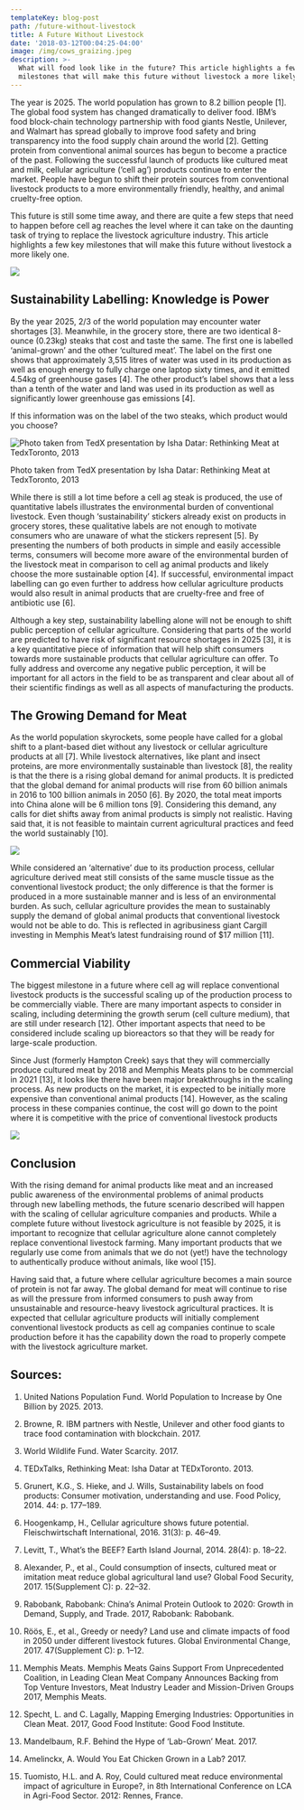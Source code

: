 ```yaml
---
templateKey: blog-post
path: /future-without-livestock
title: A Future Without Livestock
date: '2018-03-12T00:04:25-04:00'
image: /img/cows_graizing.jpeg
description: >-
  What will food look like in the future? This article highlights a few key
  milestones that will make this future without livestock a more likely one.
---
```

The year is 2025. The world population has grown to 8.2 billion people \[1]. The global food system has changed dramatically to deliver food. IBM’s food block-chain technology partnership with food giants Nestle, Unilever, and Walmart has spread globally to improve food safety and bring transparency into the food supply chain around the world \[2]. Getting protein from conventional animal sources has begun to become a practice of the past. Following the successful launch of products like cultured meat and milk, cellular agriculture (‘cell ag’) products continue to enter the market. People have begun to shift their protein sources from conventional livestock products to a more environmentally friendly, healthy, and animal cruelty-free option.

This future is still some time away, and there are quite a few steps that need to happen before cell ag reaches the level where it can take on the daunting task of trying to replace the livestock agriculture industry. This article highlights a few key milestones that will make this future without livestock a more likely one.

![](/img/cows_graizing.jpeg)

## Sustainability Labelling: Knowledge is Power

By the year 2025, 2/3 of the world population may encounter water shortages \[3]. Meanwhile, in the grocery store, there are two identical 8-ounce (0.23kg) steaks that cost and taste the same. The first one is labelled ‘animal-grown’ and the other ‘cultured meat’. The label on the first one shows that approximately 3,515 litres of water was used in its production as well as enough energy to fully charge one laptop sixty times, and it emitted 4.54kg of greenhouse gases \[4]. The other product’s label shows that a less than a tenth of the water and land was used in its production as well as significantly lower greenhouse gas emissions \[4].



If this information was on the label of the two steaks, which product would you choose?



![Photo taken from TedX presentation by Isha Datar: Rethinking Meat at TedxToronto, 2013](/img/sustainabilitylabelling.png)

Photo taken from TedX presentation by Isha Datar: Rethinking Meat at TedxToronto, 2013

While there is still a lot time before a cell ag steak is produced, the use of quantitative labels illustrates the environmental burden of conventional livestock. Even though ‘sustainability’ stickers already exist on products in grocery stores, these qualitative labels are not enough to motivate consumers who are unaware of what the stickers represent \[5]. By presenting the numbers of both products in simple and easily accessible terms, consumers will become more aware of the environmental burden of the livestock meat in comparison to cell ag animal products and likely choose the more sustainable option \[4]. If successful, environmental impact labelling can go even further to address how cellular agriculture products would also result in animal products that are cruelty-free and free of antibiotic use \[6].

Although a key step, sustainability labelling alone will not be enough to shift public perception of cellular agriculture. Considering that parts of the world are predicted to have risk of significant resource shortages in 2025 \[3], it is a key quantitative piece of information that will help shift consumers towards more sustainable products that cellular agriculture can offer. To fully address and overcome any negative public perception, it will be important for all actors in the field to be as transparent and clear about all of their scientific findings as well as all aspects of manufacturing the products.



## The Growing Demand for Meat

As the world population skyrockets, some people have called for a global shift to a plant-based diet without any livestock or cellular agriculture products at all \[7]. While livestock alternatives, like plant and insect proteins, are more environmentally sustainable than livestock \[8], the reality is that the there is a rising global demand for animal products. It is predicted that the global demand for animal products will rise from 60 billion animals in 2016 to 100 billion animals in 2050 \[6]. By 2020, the total meat imports into China alone will be 6 million tons \[9]. Considering this demand, any calls for diet shifts away from animal products is simply not realistic. Having said that, it is not feasible to maintain current agricultural practices and feed the world sustainably \[10].

![](/img/meat.jpg)

While considered an ‘alternative’ due to its production process, cellular agriculture derived meat still consists of the same muscle tissue as the conventional livestock product; the only difference is that the former is produced in a more sustainable manner and is less of an environmental burden. As such, cellular agriculture provides the mean to sustainably supply the demand of global animal products that conventional livestock would not be able to do. This is reflected in agribusiness giant Cargill investing in Memphis Meat’s latest fundraising round of $17 million \[11].

## Commercial Viability

The biggest milestone in a future where cell ag will replace conventional livestock products is the successful scaling up of the production process to be commercially viable. There are many important aspects to consider in scaling, including determining the growth serum (cell culture medium), that are still under research \[12]. Other important aspects that need to be considered include scaling up bioreactors so that they will be ready for large-scale production.

Since Just (formerly Hampton Creek) says that they will commercially produce cultured meat by 2018 and Memphis Meats plans to be commercial in 2021 \[13], it looks like there have been major breakthroughs in the scaling process. As new products on the market, it is expected to be initially more expensive than conventional animal products \[14]. However, as the scaling process in these companies continue, the cost will go down to the point where it is competitive with the price of conventional livestock products

![](/img/burger.jpeg)

## Conclusion

With the rising demand for animal products like meat and an increased public awareness of the environmental problems of animal products through new labelling methods, the future scenario described will happen with the scaling of cellular agriculture companies and products. While a complete future without livestock agriculture is not feasible by 2025, it is important to recognize that cellular agriculture alone cannot completely replace conventional livestock farming. Many important products that we regularly use come from animals that we do not (yet!) have the technology to authentically produce without animals, like wool \[15].

Having said that, a future where cellular agriculture becomes a main source of protein is not far away. The global demand for meat will continue to rise as will the pressure from informed consumers to push away from unsustainable and resource-heavy livestock agricultural practices. It is expected that cellular agriculture products will initially complement conventional livestock products as cell ag companies continue to scale production before it has the capability down the road to properly compete with the livestock agriculture market.



## Sources:

1. United Nations Population Fund. World Population to Increase by One Billion by 2025. 2013.

2. Browne, R. IBM partners with Nestle, Unilever and other food giants to trace food contamination with blockchain. 2017.

3. World Wildlife Fund. Water Scarcity. 2017.

4. TEDxTalks, Rethinking Meat: Isha Datar at TEDxToronto. 2013.

5. Grunert, K.G., S. Hieke, and J. Wills, Sustainability labels on food products: Consumer motivation, understanding and use. Food Policy, 2014. 44: p. 177–189.

6. Hoogenkamp, H., Cellular agriculture shows future potential. Fleischwirtschaft International, 2016. 31(3): p. 46–49.

7. Levitt, T., What’s the BEEF? Earth Island Journal, 2014. 28(4): p. 18–22.

8. Alexander, P., et al., Could consumption of insects, cultured meat or imitation meat reduce global agricultural land use? Global Food Security, 2017. 15(Supplement C): p. 22–32.

9. Rabobank, Rabobank: China’s Animal Protein Outlook to 2020: Growth in Demand, Supply, and Trade. 2017, Rabobank: Rabobank.

10. Röös, E., et al., Greedy or needy? Land use and climate impacts of food in 2050 under different livestock futures. Global Environmental Change, 2017. 47(Supplement C): p. 1–12.

11. Memphis Meats. Memphis Meats Gains Support From Unprecedented Coalition, in Leading Clean Meat Company Announces Backing from Top Venture Investors, Meat Industry Leader and Mission-Driven Groups 2017, Memphis Meats.

12. Specht, L. and C. Lagally, Mapping Emerging Industries: Opportunities in Clean Meat. 2017, Good Food Institute: Good Food Institute.

13. Mandelbaum, R.F. Behind the Hype of ‘Lab-Grown’ Meat. 2017.

14. Amelinckx, A. Would You Eat Chicken Grown in a Lab? 2017.

15. Tuomisto, H.L. and A. Roy, Could cultured meat reduce environmental impact of agriculture in Europe?, in 8th International Conference on LCA in Agri-Food Sector. 2012: Rennes, France.
